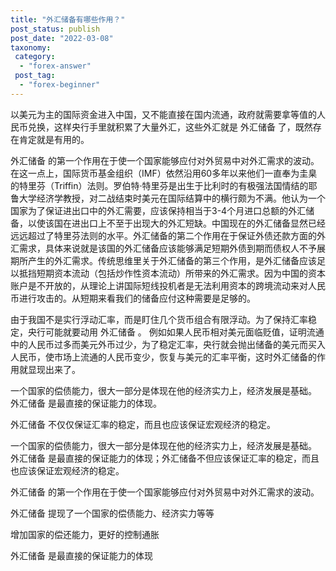 ```yaml
---
title: "外汇储备有哪些作用？"
post_status: publish
post_date: "2022-03-08"
taxonomy:
 category: 
  - "forex-answer"
 post_tag: 
  - "forex-beginner"
---
```


以美元为主的国际资金进入中国，又不能直接在国内流通，政府就需要拿等值的人民币兑换，这样央行手里就积累了大量外汇，这些外汇就是 外汇储备 了，既然存在肯定就是有用的。

外汇储备 的第一个作用在于使一个国家能够应付对外贸易中对外汇需求的波动。在这一点上，国际货币基金组织（IMF）依然沿用60多年以来他们一直奉为圭臬的特里芬（Triffin）法则。罗伯特·特里芬是出生于比利时的有极强法国情结的耶鲁大学经济学教授，对二战结束时美元在国际结算中的横行颇为不满。他认为一个国家为了保证进出口中的外汇需要，应该保持相当于3-4个月进口总额的外汇储备，以使该国在进出口上不至于出现大的外汇短缺。中国现在的外汇储备显然已经远远超过了特里芬法则的水平。外汇储备的第二个作用在于保证外债还款方面的外汇需求，具体来说就是该国的外汇储备应该能够满足短期外债到期而债权人不予展期所产生的外汇需求。传统思维里关于外汇储备的第三个作用，是外汇储备应该足以抵挡短期资本流动（包括炒作性资本流动）所带来的外汇需求。因为中国的资本账户是不开放的，从理论上讲国际短线投机者是无法利用资本的跨境流动来对人民币进行攻击的。从短期来看我们的储备应付这种需要是足够的。

由于我国不是实行浮动汇率，而是盯住几个货币组合有限浮动。为了保持汇率稳定，央行可能就要动用 外汇储备 。 例如如果人民币相对美元面临贬值，证明流通中的人民币过多而美元外币过少，为了稳定汇率，央行就会抛出储备的美元而买入人民币，使市场上流通的人民币变少，恢复与美元的汇率平衡，这时外汇储备的作用就显现出来了。

一个国家的偿债能力，很大一部分是体现在他的经济实力上，经济发展是基础。 外汇储备 是最直接的保证能力的体现。

外汇储备 不仅仅保证汇率的稳定，而且也应该保证宏观经济的稳定。

一个国家的偿债能力，很大一部分是体现在他的经济实力上，经济发展是基础。 外汇储备 是最直接的保证能力的体现；外汇储备不但应该保证汇率的稳定，而且也应该保证宏观经济的稳定。

外汇储备 的第一个作用在于使一个国家能够应付对外贸易中对外汇需求的波动。

外汇储备 提现了一个国家的偿债能力、经济实力等等

增加国家的偿还能力，更好的控制通胀

外汇储备 是最直接的保证能力的体现
